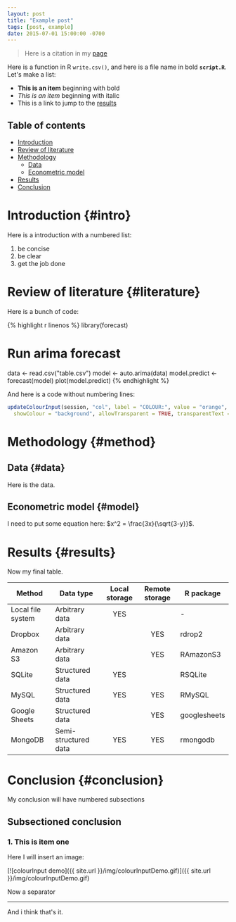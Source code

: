 ```yaml
---
layout: post
title: "Example post"
tags: [post, example]
date: 2015-07-01 15:00:00 -0700
---
```


> Here is a citation in my [page](http://regisely.github.io)

Here is a function in R `write.csv()`, and here is a file name in bold **`script.R`**. Let's make a list:

* **This is an item** beginning with bold
* *This is an item* beginning with italic
* This is a link to jump to the [results](#results)

## Table of contents

- [Introduction](#intro)
- [Review of literature](#literature)
- [Methodology](#methodology)
  - [Data](#data)
  - [Econometric model](#model)
- [Results](#results)
- [Conclusion](#conclusion)

# Introduction {#intro}

Here is a introduction with a numbered list:

1. be concise 
2. be clear 
3. get the job done 

# Review of literature {#literature}

Here is a bunch of code:

{% highlight r linenos %}
library(forecast)

# Run arima forecast
data <- read.csv("table.csv")
model <- auto.arima(data)
model.predict <- forecast(model)
plot(model.predict)
{% endhighlight %}

And here is a code without numbering lines:

```r
updateColourInput(session, "col", label = "COLOUR:", value = "orange",
  showColour = "background", allowTransparent = TRUE, transparentText = "None")
```

# Methodology {#method}

## Data {#data}

Here is the data.

## Econometric model {#model}

I need to put some equation here: $x^2 = \frac{3x}{\sqrt{3-y}}$.

# Results {#results}

Now my final table.

| Method            |       Data type      | Local storage | Remote storage | R package    |
|-------------------|----------------------|:-------------:|:--------------:|--------------|
| Local file system | Arbitrary data       |      YES      |                | -            |
| Dropbox           | Arbitrary data       |               |       YES      | rdrop2       |
| Amazon S3         | Arbitrary data       |               |       YES      | RAmazonS3    |
| SQLite            | Structured data      |      YES      |                | RSQLite      |
| MySQL             | Structured data      |      YES      |       YES      | RMySQL       |
| Google Sheets     | Structured data      |               |       YES      | googlesheets |
| MongoDB           | Semi-structured data |      YES      |       YES      | rmongodb     |

# Conclusion {#conclusion}

My conclusion will have numbered subsections

## Subsectioned conclusion

### 1. This is item one

Here I will insert an image:

[![colourInput demo]({{ site.url }}/img/colourInputDemo.gif)]({{ site.url }}/img/colourInputDemo.gif)

Now a separator

---

And i think that's it.
